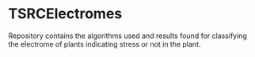 # TSRCElectromes
Repository contains the algorithms used and results found for classifying the electrome of plants indicating stress or not in the plant.
